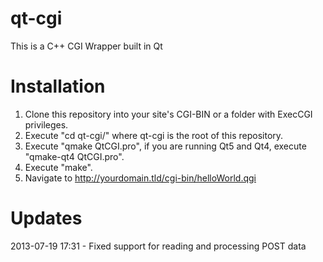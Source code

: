 qt-cgi
======

This is a C++ CGI Wrapper built in Qt

Installation
============
1.  Clone this repository into your site's CGI-BIN or a folder with ExecCGI privileges.
2.  Execute "cd qt-cgi/" where qt-cgi is the root of this repository.
3.  Execute "qmake QtCGI.pro", if you are running Qt5 and Qt4, execute "qmake-qt4 QtCGI.pro".
4.  Execute "make".
5.  Navigate to http://yourdomain.tld/cgi-bin/helloWorld.qgi

Updates
=======
2013-07-19 17:31 - Fixed support for reading and processing POST data
